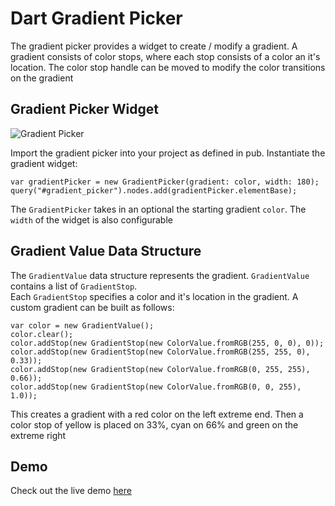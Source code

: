 # Dart Gradient Picker

The gradient picker provides a widget to create / modify a gradient.  A gradient consists of color stops, 
where each stop consists of a color an it's location.   The color stop handle can be moved to modify the color
transitions on the gradient

## Gradient Picker Widget

![Gradient Picker](https://raw.github.com/coderespawn/dart-gradient-picker/master/doc/images/gradient_preview.png)

Import the gradient picker into your project as defined in pub.  Instantiate the gradient widget:

	var gradientPicker = new GradientPicker(gradient: color, width: 180);
	query("#gradient_picker").nodes.add(gradientPicker.elementBase);  

The `GradientPicker` takes in an optional the starting gradient `color`.  The `width` of the widget is also configurable

## Gradient Value Data Structure

The `GradientValue` data structure represents the gradient.   `GradientValue` contains a list of `GradientStop`.  
Each `GradientStop` specifies a color and it's location in the gradient.  A custom gradient can be built as follows:

	var color = new GradientValue();
	color.clear();
	color.addStop(new GradientStop(new ColorValue.fromRGB(255, 0, 0), 0));
	color.addStop(new GradientStop(new ColorValue.fromRGB(255, 255, 0), 0.33));
	color.addStop(new GradientStop(new ColorValue.fromRGB(0, 255, 255), 0.66));
	color.addStop(new GradientStop(new ColorValue.fromRGB(0, 0, 255), 1.0)); 

This creates a gradient with a red color on the left extreme end.  Then a color stop of yellow is placed on 33%, 
cyan on 66% and green on the extreme right

## Demo
Check out the live demo [here](http://dart-app-samples.appspot.com/demos/dart-gradient-picker/gradient_picker_demo.html)
